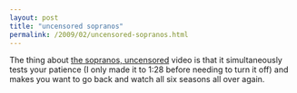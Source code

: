 ```yaml
---
layout: post
title: "uncensored sopranos"
permalink: /2009/02/uncensored-sopranos.html
---
```


The thing about [the sopranos, uncensored](http://vimeo.com/2998698?pg=embed&sec=2998698) video is that it simultaneously tests your patience (I only made it to 1:28 before needing to turn it off) and makes you want to go back and watch all six seasons all over again.